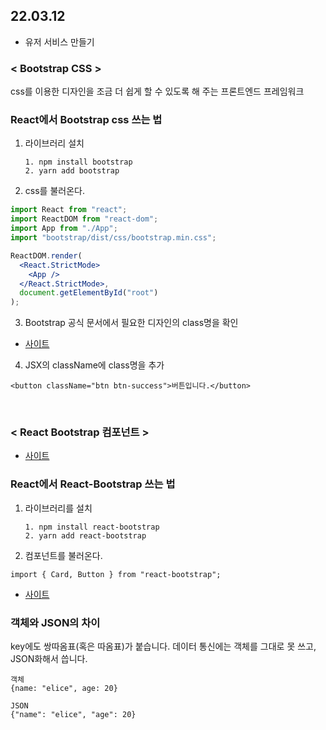 ## 22.03.12
* 유저 서비스 만들기

### < Bootstrap CSS >
css를 이용한 디자인을 조금 더 쉽게 할 수 있도록 해 주는 프론트엔드 프레임워크

### React에서 Bootstrap css 쓰는 법

1. 라이브러리 설치

    ```1. npm install bootstrap```<br>
    ```2. yarn add bootstrap```

2. css를 불러온다.

```jsx
import React from "react";
import ReactDOM from "react-dom";
import App from "./App";
import "bootstrap/dist/css/bootstrap.min.css";

ReactDOM.render(
  <React.StrictMode>
    <App />
  </React.StrictMode>,
  document.getElementById("root")
);
```

3. Bootstrap 공식 문서에서 필요한 디자인의 class명을 확인

* [사이트](https://getbootstrap.com/docs/5.1/components/buttons/)

4. JSX의 className에 class명을 추가

```<button className="btn btn-success">버튼입니다.</button>```

<br>

### < React Bootstrap 컴포넌트 >

* [사이트](https://react-bootstrap.github.io/components/buttons/)

### React에서 React-Bootstrap 쓰는 법

1. 라이브러리를 설치

    ```1. npm install react-bootstrap```<br>
    ```2. yarn add react-bootstrap```

2. 컴포넌트를 불러온다.

```import { Card, Button } from "react-bootstrap";```

* [사이트](https://react-bootstrap.github.io/components/cards/)


###  객체와 JSON의 차이

 key에도 쌍따옴표(혹은 따옴표)가 붙습니다. 데이터 통신에는 객체를 그대로 못 쓰고, JSON화해서 씁니다.
 ```
 객체
{name: "elice", age: 20}

JSON
{"name": "elice", "age": 20}
```